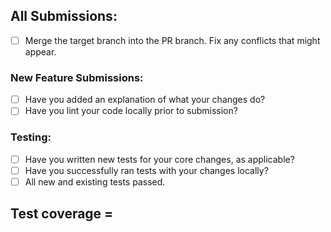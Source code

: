 ## All Submissions:

* [ ] Merge the target branch into the PR branch. Fix any conflicts that might appear.

### New Feature Submissions:

* [ ] Have you added an explanation of what your changes do?
* [ ] Have you lint your code locally prior to submission?

### Testing:

* [ ] Have you written new tests for your core changes, as applicable?
* [ ] Have you successfully ran tests with your changes locally?
* [ ] All new and existing tests passed.

**Test coverage** =  
----------------------------------------------------------
